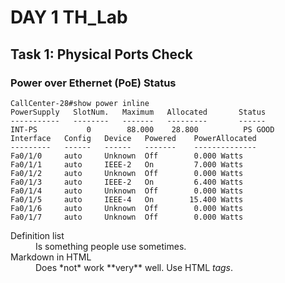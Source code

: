 # DAY 1 TH_Lab


## Task 1: Physical Ports Check
### Power over Ethernet (PoE) Status
```cisco
CallCenter-28#show power inline 
PowerSupply   SlotNum.   Maximum   Allocated       Status
-----------   --------   -------   ---------       ------
INT-PS           0        88.000    28.800          PS GOOD
Interface   Config   Device   Powered    PowerAllocated
---------   ------   ------   -------    -------------- 
Fa0/1/0     auto     Unknown  Off        0.000 Watts  
Fa0/1/1     auto     IEEE-2   On         7.000 Watts  
Fa0/1/2     auto     Unknown  Off        0.000 Watts  
Fa0/1/3     auto     IEEE-2   On         6.400 Watts  
Fa0/1/4     auto     Unknown  Off        0.000 Watts  
Fa0/1/5     auto     IEEE-4   On        15.400 Watts  
Fa0/1/6     auto     Unknown  Off        0.000 Watts  
Fa0/1/7     auto     Unknown  Off        0.000 Watts 
```
<dl>
  <dt>Definition list</dt>
  <dd>Is something people use sometimes.</dd>

  <dt>Markdown in HTML</dt>
  <dd>Does *not* work **very** well. Use HTML <em>tags</em>.</dd>
</dl>
